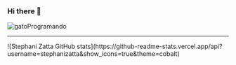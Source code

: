 ### Hi there 👋
![gatoProgramando](https://user-images.githubusercontent.com/64806920/128064241-93286178-fc1d-4357-9268-337a21e935d4.gif)
<hr>
![Stephani Zatta GitHub stats](https://github-readme-stats.vercel.app/api?username=stephanizatta&show_icons=true&theme=cobalt)
